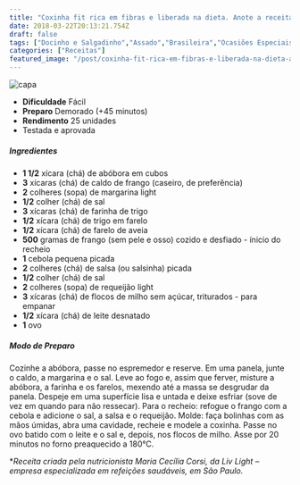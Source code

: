 ```yaml
---
title: "Coxinha fit rica em fibras e liberada na dieta. Anote a receita!"
date: 2018-03-22T20:13:21.754Z
draft: false
tags: ["Docinho e Salgadinho","Assado","Brasileira","Ocasiões Especiais","Alimentação saudável","Salgados"]
categories: ["Receitas"]
featured_image: "/post/coxinha-fit-rica-em-fibras-e-liberada-na-dieta-anote-a-receita.3967cc4e.jpg"
---
```


![capa](/post/coxinha-fit-rica-em-fibras-e-liberada-na-dieta-anote-a-receita.3967cc4e.jpg)

*   **Dificuldade** Fácil
*   **Preparo** Demorado (+45 minutos)
*   **Rendimento** 25 unidades
*   Testada e aprovada
    

##### Ingredientes

*   **1 1/2** xícara (chá) de abóbora em cubos
*   **3** xícaras (chá) de caldo de frango (caseiro, de preferência)
*   **2** colheres (sopa) de margarina light
*   **1/2** colher (chá) de sal
*   **3** xícaras (chá) de farinha de trigo
*   **1/2** xícara (chá) de trigo em farelo
*   **1/2** xícara (chá) de farelo de aveia
*   **500** gramas de frango (sem pele e osso) cozido e desfiado - ínicio do recheio
*   **1** cebola pequena picada
*   **2** colheres (chá) de salsa (ou salsinha) picada
*   **1/2** colher (chá) de sal
*   **2** colheres (sopa) de requeijão light
*   **3** xícaras (chá) de flocos de milho sem açúcar, triturados - para empanar
*   **1/2** xícara (chá) de leite desnatado
*   **1** ovo

##### Modo de Preparo

Cozinhe a abóbora, passe no espremedor e reserve. Em uma panela, junte o caldo, a margarina e o sal. Leve ao fogo e, assim que ferver, misture a abóbora, a farinha e os farelos, mexendo até a massa se desgrudar da panela. Despeje em uma superfície lisa e untada e deixe esfriar (sove de vez em quando para não ressecar). Para o recheio: refogue o frango com a cebola e adicione o sal, a salsa e o requeijão. Molde: faça bolinhas com as mãos úmidas, abra uma cavidade, recheie e modele a coxinha. Passe no ovo batido com o leite e o sal e, depois, nos flocos de milho. Asse por 20 minutos no forno preaquecido a 180°C.

*_Receita criada pela nutricionista Maria Cecília Corsi, da Liv Light – empresa especializada em refeições saudáveis, em São Paulo._
